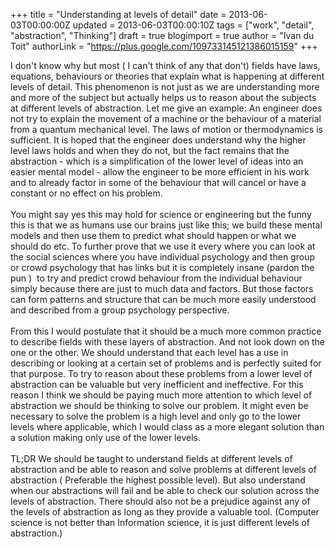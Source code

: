 +++
title = "Understanding at levels of detail"
date = 2013-06-03T00:00:00Z
updated = 2013-06-03T00:00:10Z
tags = ["work", "detail", "abstraction", "Thinking"]
draft = true
blogimport = true 
author = "Ivan du Toit"
authorLink = "https://plus.google.com/109733145121386015159"
+++

I don't know why but most ( I can't think of any that don't) fields have laws, equations, behaviours or theories that explain what is happening at different levels of detail. This phenomenon is not just as we are understanding more and more of the subject but actually helps us to reason about the subjects at different levels of abstraction. Let me give an example: An engineer does not try to explain the movement of a machine or the behaviour of a material from a quantum mechanical level. The laws of motion or thermodynamics is sufficient. It is hoped that the engineer does understand why the higher level laws holds and when they do not, but the fact remains that the abstraction - which is a simplification of the lower level of ideas into an easier mental model - allow the engineer to be more efficient in his work and to already factor in some of the behaviour that will cancel or have a constant or no effect on his problem.<br /><br />You might say yes this may hold for science or engineering but the funny this is that we as humans use our brains just like this; we build these mental models and then use them to predict what should happen or what we should do etc. To further prove that we use it every where you can look at the social sciences where you have individual psychology and then group or crowd psychology that has links but it is completely insane (pardon the pun ) &nbsp;to try and predict crowd behaviour from the individual behaviour simply because there are just to much data and factors. But those factors can form patterns and structure that can be much more easily understood and described from a group psychology perspective.<br /><br />From this I would postulate that it should be a much more common practice to describe fields with these layers of abstraction. And not look down on the one or the other. We should understand that each level has a use in describing or looking at a certain set of problems and is perfectly suited for that purpose. To try to reason about these problems from a lower level of abstraction can be valuable but very inefficient and ineffective. For this reason I think we should be paying much more attention to which level of abstraction we should be thinking to solve our problem. It might even be necessary to solve the problem is a high level and only go to the lower levels where applicable, which I would class as a more elegant solution than a solution making only use of the lower levels.<br /><br />TL;DR We should be taught to understand fields at different levels of abstraction and be able to reason and solve problems at different levels of abstraction ( Preferable the highest possible level). But also understand when our abstractions will fail and be able to check our solution across the levels of abstraction. There should also not be a prejudice against any of the levels of abstraction as long as they provide a valuable tool. (Computer science is not better than Information science, it is just different levels of abstraction.)
